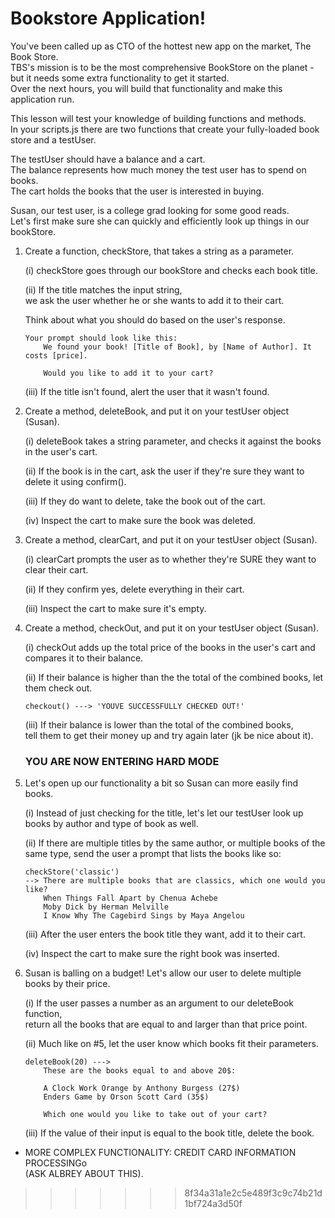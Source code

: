 # Bookstore Application!

You've been called up as CTO of the hottest new app on the market, The Book Store.  
TBS's mission is to be the most comprehensive BookStore on the planet - but it needs some extra functionality to get it started.  
Over the next hours, you will build that functionality and make this application run.

This lesson will test your knowledge of building functions and methods.  
In your scripts.js there are two functions that create your fully-loaded book store and a testUser.

The testUser should have a balance and a cart.  
The balance represents how much money the test user has to spend on books.  
The cart holds the books that the user is interested in buying.

Susan, our test user, is a college grad looking for some good reads.  
Let's first make sure she can quickly and efficiently look up things in our bookStore.

1. Create a function, checkStore, that takes a string as a parameter.
	
	(i) checkStore goes through our bookStore and checks each book title.

	(ii) If the title matches the input string,  
	we ask the user whether he or she wants to add it to their cart.  
	
	Think about what you should do based on the user's response. 
	``` 
	Your prompt should look like this:
		We found your book! [Title of Book], by [Name of Author]. It costs [price].
		
		Would you like to add it to your cart?
	```
	
	(iii) If the title isn't found, alert the user that it wasn't found.

2. Create a method, deleteBook, and put it on your testUser object (Susan).
	
	(i) deleteBook takes a string parameter,  and checks it against the books in the user's cart.
	
	(ii) If the book is in the cart,  ask the user if they're sure they want to delete it using confirm().
	
	(iii) If they do want to delete, take the book out of the cart.
	
	(iv) Inspect the cart to make sure the book was deleted.

3. Create a method, clearCart, and put it on your testUser object (Susan).
	
	(i) clearCart prompts the user as to whether they're SURE they want to clear their cart.
	
	(ii) If they confirm yes, delete everything in their cart.
	
	(iii) Inspect the cart to make sure it's empty.

4. Create a method, checkOut, and put it on your testUser object (Susan).
	
	(i) checkOut adds up the total price of the books in the user's cart and compares it to their balance.
	
	(ii) If their balance is higher than the the total of the combined books, let them check out.
	
	```
	checkout() ---> 'YOUVE SUCCESSFULLY CHECKED OUT!'
	
	```
	
	(iii) If their balance is lower than the total of the combined books,  
	tell them to get their money up and try again later (jk be nice about it).
	
    ### YOU ARE NOW ENTERING HARD MODE
5. Let's open up our functionality a bit so Susan can more easily find books.
	
	(i) Instead of just checking for the title, let's let our testUser look up books by author and type of book as well.
	
	(ii) If there are multiple titles by the same author, or multiple books of the same type, send the user a prompt that lists the books like so:
	```
	checkStore('classic')
	--> There are multiple books that are classics, which one would you like?
		When Things Fall Apart by Chenua Achebe
		Moby Dick by Herman Melville
		I Know Why The Cagebird Sings by Maya Angelou
	```
	
	(iii) After the user enters the book title they want, add it to their cart.
	
	(iv) Inspect the cart to make sure the right book was inserted.
	
6. Susan is balling on a budget! Let's allow our user to delete multiple books by their price.
	
	(i) If the user passes a number as an argument to our deleteBook function,  
	return all the books that are equal to and larger than that price point.
	
	(ii) Much like on #5, let the user know which books fit their parameters.
	```
	deleteBook(20) --->
		These are the books equal to and above 20$:
		
		A Clock Work Orange by Anthony Burgess (27$)
		Enders Game by Orson Scott Card (35$)
		
		Which one would you like to take out of your cart?
	```
	
	(iii) If the value of their input is equal to the book title, delete the book.

- MORE COMPLEX FUNCTIONALITY: CREDIT CARD INFORMATION PROCESSINGo  
(ASK ALBREY ABOUT THIS).
>>>>>>> 8f34a31a1e2c5e489f3c9c74b21d1bf724a3d50f


